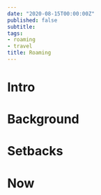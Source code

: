 ```yaml
---
date: "2020-08-15T00:00:00Z"
published: false
subtitle: 
tags:
- roaming
- travel
title: Roaming 
---
```


# Intro 

# Background 

# Setbacks 

# Now 
